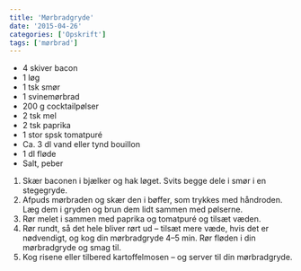 ```yaml
---
title: 'Mørbradgryde'
date: '2015-04-26'
categories: ['Opskrift']
tags: ['mørbrad']
---
```


* 4 skiver bacon
* 1 løg
* 1 tsk smør
* 1 svinemørbrad
* 200 g cocktailpølser
* 2 tsk mel
* 2 tsk paprika
* 1 stor spsk tomatpuré
* Ca. 3 dl vand eller tynd bouillon
* 1 dl fløde
* Salt, peber

1. Skær baconen i bjælker og hak løget. Svits begge dele i smør i en stegegryde.
2. Afpuds mørbraden og skær den i bøffer, som trykkes med håndroden. Læg dem i gryden og brun dem lidt sammen med
   pølserne.
3. Rør melet i sammen med paprika og tomatpuré og tilsæt væden.
4. Rør rundt, så det hele bliver rørt ud – tilsæt mere væde, hvis det er nødvendigt, og kog din mørbradgryde 4–5 min.
   Rør fløden i din mørbradgryde og smag til.
5. Kog risene eller tilbered kartoffelmosen – og server til din mørbradgryde.
